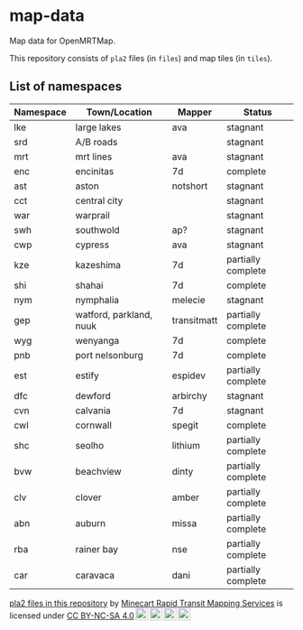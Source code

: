 # map-data
Map data for OpenMRTMap.

This repository consists of `pla2` files (in `files`) and map tiles (in `tiles`).

## List of namespaces
| Namespace | Town/Location | Mapper | Status |
| - | - | - | - |
| lke | large lakes | ava | stagnant |
| srd | A/B roads |  | stagnant |
| mrt | mrt lines | ava | stagnant |
| enc | encinitas | 7d | complete |
| ast | aston | notshort | stagnant |
| cct | central city |  | stagnant |
| war | warprail |  | stagnant |
| swh | southwold | ap? | stagnant |
| cwp | cypress | ava | stagnant |
| kze | kazeshima | 7d | partially complete |
| shi | shahai | 7d | complete |
| nym | nymphalia | melecie | stagnant |
| gep | watford, parkland, nuuk | transitmatt | partially complete |
| wyg | wenyanga | 7d | complete |
| pnb | port nelsonburg | 7d | complete |
| est | estify | espidev | partially complete |
| dfc | dewford | arbirchy | stagnant |
| cvn | calvania | 7d | stagnant |
| cwl | cornwall | spegit | complete |
| shc | seolho | lithium | partially complete |
| bvw | beachview | dinty | partially complete |
| clv | clover | amber | partially complete |
| abn | auburn | missa | partially complete |
| rba | rainer bay | nse | partially complete |
| car | caravaca | dani | partially complete |

<p xmlns:cc="http://creativecommons.org/ns#" xmlns:dct="http://purl.org/dc/terms/"><a property="dct:title" rel="cc:attributionURL" href="https://github.com/mrt-map/map-data">pla2 files in this repository</a> by <a rel="cc:attributionURL dct:creator" property="cc:attributionName" href="https://github.com/mrt-map">Minecart Rapid Transit Mapping Services</a> is licensed under <a href="http://creativecommons.org/licenses/by-nc-sa/4.0/?ref=chooser-v1" target="_blank" rel="license noopener noreferrer" style="display:inline-block;">CC BY-NC-SA 4.0<img style="height:22px!important;margin-left:3px;vertical-align:text-bottom;" src="https://mirrors.creativecommons.org/presskit/icons/cc.svg?ref=chooser-v1"><img style="height:22px!important;margin-left:3px;vertical-align:text-bottom;" src="https://mirrors.creativecommons.org/presskit/icons/by.svg?ref=chooser-v1"><img style="height:22px!important;margin-left:3px;vertical-align:text-bottom;" src="https://mirrors.creativecommons.org/presskit/icons/nc.svg?ref=chooser-v1"><img style="height:22px!important;margin-left:3px;vertical-align:text-bottom;" src="https://mirrors.creativecommons.org/presskit/icons/sa.svg?ref=chooser-v1"></a></p>
